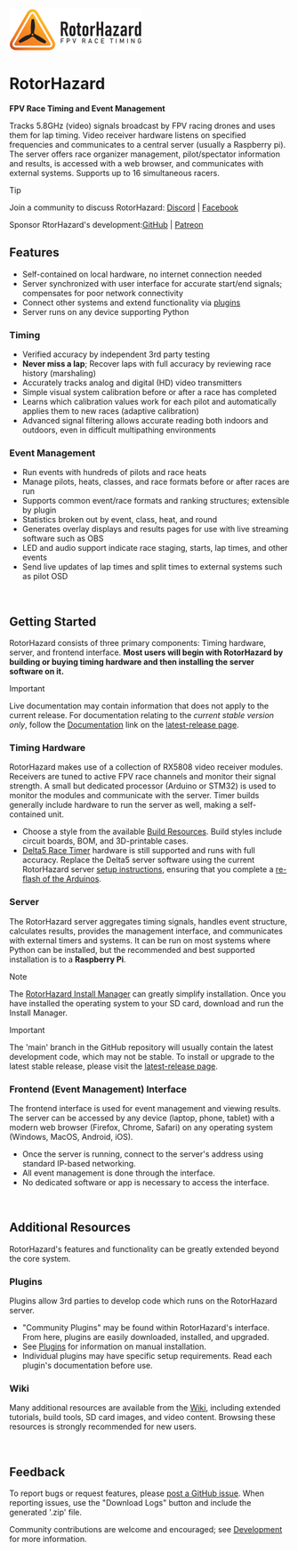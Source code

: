 ![RotorHazard Logo](/src/server/static/image/RotorHazard%20Logo.svg)

# RotorHazard
**FPV Race Timing and Event Management**

Tracks 5.8GHz (video) signals broadcast by FPV racing drones and uses them for lap timing. Video receiver hardware listens on specified frequencies and communicates to a central server (usually a Raspberry pi). The server offers race organizer management, pilot/spectator information and results, is accessed with a web browser, and communicates with external systems. Supports up to 16 simultaneous racers.

> [!TIP]
>Join a community to discuss RotorHazard: [Discord](https://discord.gg/ANKd2pzBKH) | [Facebook](https://www.facebook.com/groups/rotorhazard)
>
> Sponsor RtorHazard's development:[GitHub](https://github.com/sponsors/HazardCreative) | [Patreon](https://www.patreon.com/rotorhazard)


## Features
* Self-contained on local hardware, no internet connection needed
* Server synchronized with user interface for accurate start/end signals; compensates for poor network connectivity
* Connect other systems and extend functionality via [plugins](doc/Plugins.md)
* Server runs on any device supporting Python

### Timing
* Verified accuracy by independent 3rd party testing
* **Never miss a lap**; Recover laps with full accuracy by reviewing race history (marshaling)
* Accurately tracks analog and digital (HD) video transmitters
* Simple visual system calibration before or after a race has completed
* Learns which calibration values work for each pilot and automatically applies them to new races (adaptive calibration)
* Advanced signal filtering allows accurate reading both indoors and outdoors, even in difficult multipathing environments

### Event Management
* Run events with hundreds of pilots and race heats
* Manage pilots, heats, classes, and race formats before or after races are run
* Supports common event/race formats and ranking structures; extensible by plugin
* Statistics broken out by event, class, heat, and round
* Generates overlay displays and results pages for use with live streaming software such as OBS
* LED and audio support indicate race staging, starts, lap times, and other events
* Send live updates of lap times and split times to external systems such as pilot OSD

<br />

## Getting Started

RotorHazard consists of three primary components: Timing hardware, server, and frontend interface. **Most users will begin with RotorHazard by building or buying timing hardware and then installing the server software on it.**

> [!IMPORTANT]
> Live documentation may contain information that does not apply to the current release. For documentation relating to the *current stable version only*, follow the [Documentation](https://github.com/RotorHazard/RotorHazard/releases/latest#documentation) link on the [latest-release page](https://github.com/RotorHazard/RotorHazard/releases/latest).

### Timing Hardware

RotorHazard makes use of a collection of RX5808 video receiver modules. Receivers are tuned to active FPV race channels and monitor their signal strength. A small but dedicated processor (Arduino or STM32) is used to monitor the modules and communicate with the server. Timer builds generally include hardware to run the server as well, making a self-contained unit.

- Choose a style from the available [Build Resources](resources/README.md). Build styles include circuit boards, BOM, and 3D-printable cases.
- [Delta5 Race Timer](https://github.com/scottgchin/delta5_race_timer) hardware is still supported and runs with full accuracy. Replace the Delta5 server software using the current RotorHazard server [setup instructions](doc/Software%20Setup.md), ensuring that you complete a [re-flash of the Arduinos](doc/Software%20Setup.md#rotorhazard-node-code).

### Server

The RotorHazard server aggregates timing signals, handles event structure, calculates results, provides the management interface, and communicates with external timers and systems. It can be run on most systems where Python can be installed, but the recommended and best supported installation is to a **Raspberry Pi**.

> [!NOTE]
> The [RotorHazard Install Manager](https://github.com/RotorHazard/RH_Install-Manager) can greatly simplify installation. Once you have installed the operating system to your SD card, download and run the Install Manager.

> [!IMPORTANT]
> The 'main' branch in the GitHub repository will usually contain the latest development code, which may not be stable. To install or upgrade to the latest stable release, please visit the [latest-release page](https://github.com/RotorHazard/RotorHazard/releases/latest).

### Frontend (Event Management) Interface

The frontend interface is used for event management and viewing results. The server can be accessed by any device (laptop, phone, tablet) with a modern web browser (Firefox, Chrome, Safari) on any operating system (Windows, MacOS, Android, iOS).

- Once the server is running, connect to the server's address using standard IP-based networking.
- All event management is done through the interface.
- No dedicated software or app is necessary to access the interface.

<br />

## Additional Resources

RotorHazard's features and functionality can be greatly extended beyond the core system.

### Plugins

Plugins allow 3rd parties to develop code which runs on the RotorHazard server.
- "Community Plugins" may be found within RotorHazard's interface. From here, plugins are easily downloaded, installed, and upgraded.
- See [Plugins](doc/Plugins.md) for information on manual installation.
- Individual plugins may have specific setup requirements. Read each plugin's documentation before use.

### Wiki

Many additional resources are available from the [Wiki](https://github.com/RotorHazard/RotorHazard/wiki), including extended tutorials, build tools, SD card images, and video content. Browsing these resources is strongly recommended for new users.

<br />

## Feedback

To report bugs or request features, please [post a GitHub issue](https://github.com/RotorHazard/RotorHazard/issues). When reporting issues, use the "Download Logs" button and include the generated '.zip' file.

Community contributions are welcome and encouraged; see [Development](doc/Development.md) for more information.
